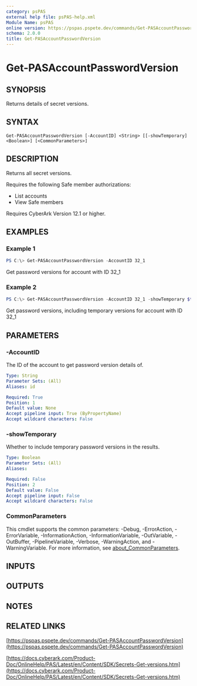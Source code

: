 ```yaml
---
category: psPAS
external help file: psPAS-help.xml
Module Name: psPAS
online version: https://pspas.pspete.dev/commands/Get-PASAccountPasswordVersion
schema: 2.0.0
title: Get-PASAccountPasswordVersion
---
```


# Get-PASAccountPasswordVersion

## SYNOPSIS
Returns details of secret versions.

## SYNTAX

```
Get-PASAccountPasswordVersion [-AccountID] <String> [[-showTemporary] <Boolean>] [<CommonParameters>]
```

## DESCRIPTION
Returns all secret versions.

Requires the following Safe member authorizations:
- List accounts
- View Safe members

Requires CyberArk Version 12.1 or higher.

## EXAMPLES

### Example 1
```powershell
PS C:\> Get-PASAccountPasswordVersion -AccountID 32_1
```

Get password versions for account with ID 32_1

### Example 2
```powershell
PS C:\> Get-PASAccountPasswordVersion -AccountID 32_1 -showTemporary $true
```

Get password versions, including temporary versions for account with ID 32_1

## PARAMETERS

### -AccountID
The ID of the account to get password version details of.

```yaml
Type: String
Parameter Sets: (All)
Aliases: id

Required: True
Position: 1
Default value: None
Accept pipeline input: True (ByPropertyName)
Accept wildcard characters: False
```

### -showTemporary
Whether to include temporary password versions in the results.

```yaml
Type: Boolean
Parameter Sets: (All)
Aliases:

Required: False
Position: 2
Default value: False
Accept pipeline input: False
Accept wildcard characters: False
```

### CommonParameters
This cmdlet supports the common parameters: -Debug, -ErrorAction, -ErrorVariable, -InformationAction, -InformationVariable, -OutVariable, -OutBuffer, -PipelineVariable, -Verbose, -WarningAction, and -WarningVariable. For more information, see [about_CommonParameters](http://go.microsoft.com/fwlink/?LinkID=113216).

## INPUTS

## OUTPUTS

## NOTES

## RELATED LINKS

[https://pspas.pspete.dev/commands/Get-PASAccountPasswordVersion](https://pspas.pspete.dev/commands/Get-PASAccountPasswordVersion)

[https://docs.cyberark.com/Product-Doc/OnlineHelp/PAS/Latest/en/Content/SDK/Secrets-Get-versions.htm](https://docs.cyberark.com/Product-Doc/OnlineHelp/PAS/Latest/en/Content/SDK/Secrets-Get-versions.htm)
